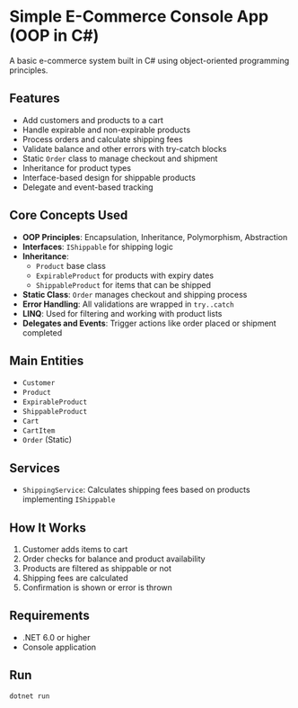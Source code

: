 # Simple E-Commerce Console App (OOP in C#)

A basic e-commerce system built in C# using object-oriented programming principles.

## Features

- Add customers and products to a cart
- Handle expirable and non-expirable products
- Process orders and calculate shipping fees
- Validate balance and other errors with try-catch blocks
- Static `Order` class to manage checkout and shipment
- Inheritance for product types
- Interface-based design for shippable products
- Delegate and event-based tracking

## Core Concepts Used

- **OOP Principles**: Encapsulation, Inheritance, Polymorphism, Abstraction
- **Interfaces**: `IShippable` for shipping logic
- **Inheritance**:
  - `Product` base class
  - `ExpirableProduct` for products with expiry dates
  - `ShippableProduct` for items that can be shipped
- **Static Class**: `Order` manages checkout and shipping process
- **Error Handling**: All validations are wrapped in `try..catch`
- **LINQ**: Used for filtering and working with product lists
- **Delegates and Events**: Trigger actions like order placed or shipment completed

## Main Entities

- `Customer`
- `Product`  
- `ExpirableProduct`  
- `ShippableProduct`  
- `Cart`  
- `CartItem`  
- `Order` (Static)

## Services

- `ShippingService`: Calculates shipping fees based on products implementing `IShippable`

## How It Works

1. Customer adds items to cart
2. Order checks for balance and product availability
3. Products are filtered as shippable or not
4. Shipping fees are calculated
5. Confirmation is shown or error is thrown

## Requirements

- .NET 6.0 or higher
- Console application

## Run

```bash
dotnet run
